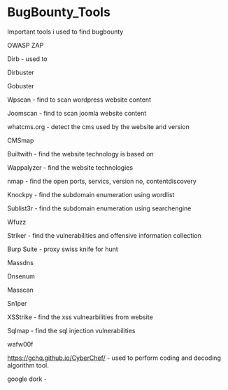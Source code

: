 # BugBounty_Tools
Important tools i used to find bugbounty


OWASP ZAP

Dirb  - used to 

Dirbuster

Gobuster

Wpscan - find to scan wordpress website content

Joomscan - find to scan joomla website content

whatcms.org - detect the  cms used by the website and version 

CMSmap 

Builtwith  - find the website technology is based on 

Wappalyzer - find the website technologies 

nmap - find the open ports, servics, version no, contentdiscovery 

Knockpy - find the subdomain enumeration using wordlist 

Sublist3r - find the subdomain enumeration using searchengine

Wfuzz

Striker - find the vulnerabilities and offensive information collection 

Burp Suite - proxy swiss knife for hunt 

Massdns

Dnsenum

Masscan

Sn1per

XSStrike - find the xss vulnearbilities from website

Sqlmap - find the sql injection vulnerabilities 

wafw00f

https://gchq.github.io/CyberChef/  - used to perform coding and decoding algorithm tool. 

google dork - 


